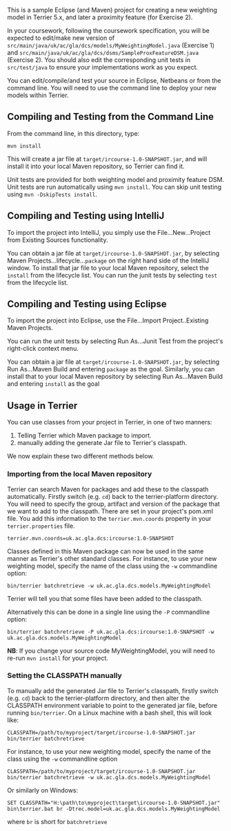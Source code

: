 This is a sample Eclipse (and Maven) project for creating a new weighting model in Terrier 5.x, and later a proximity feature (for Exercise 2).

In your coursework, following the coursework specification, you will be expected to edit/make new version of `src/main/java/uk/ac/gla/dcs/models/MyWeightingModel.java` (Exercise 1) and `src/main/java/uk/ac/gla/dcs/dsms/SampleProxFeatureDSM.java` (Exercise 2). You should also edit the corresponding unit tests in `src/test/java` to ensure your implementations work as you expect.

You can edit/compile/and test your source in Eclipse, Netbeans or from the command line. You will need to use the command line to deploy your new models within Terrier.

## Compiling and Testing from the Command Line

From the command line, in this directory, type:
	
	mvn install

This will create a jar file at `target/ircourse-1.0-SNAPSHOT.jar`, and will install it into your local Maven repository, so Terrier can find it.

Unit tests are provided for both weighting model and proximity feature DSM. Unit tests are run automatically using `mvn install`. You can skip unit testing using `mvn -DskipTests install`.

## Compiling and Testing using IntelliJ

To import the project into IntelliJ, you simply use the File...New...Project from Existing Sources functionality.


You can obtain a jar file at `target/ircourse-1.0-SNAPSHOT.jar`, by selecting Maven Projects...lifecycle...`package` on the right hand side of the IntelliJ window. To install that jar file to your local Maven repository, select the `install` from the lifecycle list. You can run the junit tests by selecting `test` from the lifecycle list.


## Compiling and Testing using Eclipse

To import the project into Eclipse, use the File...Import Project..Existing Maven Projects.

You can run the unit tests by selecting Run As...Junit Test from the project's right-click context menu.

You can obtain a jar file at `target/ircourse-1.0-SNAPSHOT.jar`, by selecting Run As...Maven Build and entering `package` as the goal. Similarly, you can install that to your local Maven repository by selecting Run As...Maven Build and entering `install` as the goal  

## Usage in Terrier

You can use classes from your project in Terrier, in one of two manners:

 1. Telling Terrier which Maven package to import.
 1. manually adding the generate Jar file to Terrier's classpath.

We now explain these two different methods below.

### Importing from the local Maven repository

Terrier can search Maven for packages and add these to the classpath automatically. Firstly switch (e.g. `cd`) back to the terrier-platform directory. You will need to specify the group, artifact and version of the package that we want to add to the classpath. There are set in your project's pom.xml file. You add this information to the `terrier.mvn.coords` property in your `terrier.properties` file.

	terrier.mvn.coords=uk.ac.gla.dcs:ircourse:1.0-SNAPSHOT

Classes defined in this Maven package can now be used in the same manner as Terrier's other standard classes. For instance, to use your new weighting model, specify the name of the class using the `-w` commandline option:

	bin/terrier batchretrieve -w uk.ac.gla.dcs.models.MyWeightingModel

Terrier will tell you that some files have been added to the classpath. 

Alternatively this can be done in a single line using the `-P` commandline option:

	bin/terrier batchretrieve -P uk.ac.gla.dcs:ircourse:1.0-SNAPSHOT -w uk.ac.gla.dcs.models.MyWeightingModel

**NB**: If you change your source code MyWeightingModel, you will need to re-run `mvn install` for your project.

### Setting the CLASSPATH manually

To manually add the generated Jar file to Terrier's classpath, firstly switch (e.g. `cd`) back to the terrier-platform directory, and then alter the CLASSPATH environment variable to point to the generated jar file, before running `bin/terrier`. On a Linux machine with a bash shell, this will look like:

	CLASSPATH=/path/to/myproject/target/ircourse-1.0-SNAPSHOT.jar bin/terrier batchretrieve
	
For instance, to use your new weighting model, specify the name of the class using the `-w` commandline option

	CLASSPATH=/path/to/myproject/target/ircourse-1.0-SNAPSHOT.jar bin/terrier batchretrieve -w uk.ac.gla.dcs.models.MyWeightingModel
  
Or similarly on Windows:

    SET CLASSPATH="H:\path\to\myproject\target\ircourse-1.0-SNAPSHOT.jar"
    bin\terrier.bat br -Dtrec.model=uk.ac.gla.dcs.models.MyWeightingModel

where `br` is short for `batchretrieve` 
